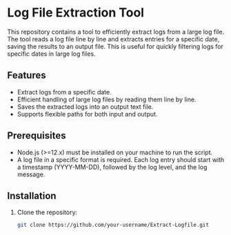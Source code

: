 # Log File Extraction Tool

This repository contains a tool to efficiently extract logs from a large log file. The tool reads a log file line by line and extracts entries for a specific date, saving the results to an output file. This is useful for quickly filtering logs for specific dates in large log files.

## Features

- Extract logs from a specific date.
- Efficient handling of large log files by reading them line by line.
- Saves the extracted logs into an output text file.
- Supports flexible paths for both input and output.

## Prerequisites

- Node.js (>=12.x) must be installed on your machine to run the script.
- A log file in a specific format is required. Each log entry should start with a timestamp (YYYY-MM-DD), followed by the log level, and the log message.

## Installation

1. Clone the repository:

   ```bash
   git clone https://github.com/your-username/Extract-Logfile.git
